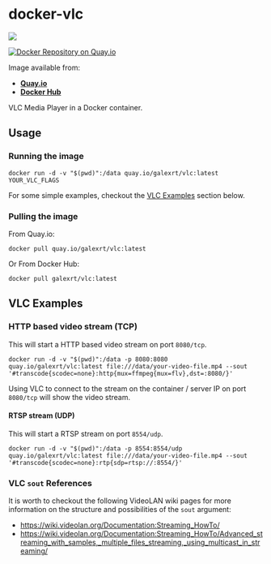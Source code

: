 # docker-vlc

[![](https://images.microbadger.com/badges/image/galexrt/vlc.svg)](https://microbadger.com/images/galexrt/vlc "Get your own image badge on microbadger.com")

[![Docker Repository on Quay.io](https://quay.io/repository/galexrt/vlc/status "Docker Repository on Quay.io")](https://quay.io/repository/galexrt/vlc)

Image available from:

* [**Quay.io**](https://quay.io/repository/galexrt/vlc)
* [**Docker Hub**](https://hub.docker.com/r/galexrt/vlc)

VLC Media Player in a Docker container.

## Usage

### Running the image

```console
docker run -d -v "$(pwd)":/data quay.io/galexrt/vlc:latest YOUR_VLC_FLAGS
```

For some simple examples, checkout the [VLC Examples](#vlc-examples) section below.

### Pulling the image

From Quay.io:

```console
docker pull quay.io/galexrt/vlc:latest
```

Or From Docker Hub:

```console
docker pull galexrt/vlc:latest
```

## VLC Examples

### HTTP based video stream (TCP)

This will start a HTTP based video stream on port `8080/tcp`.

```console
docker run -d -v "$(pwd)":/data -p 8080:8080 quay.io/galexrt/vlc:latest file:///data/your-video-file.mp4 --sout '#transcode{scodec=none}:http{mux=ffmpeg{mux=flv},dst=:8080/}'
```

Using VLC to connect to the stream on the container / server IP on port `8080/tcp` will show the video stream.

#### RTSP stream (UDP)

This will start a RTSP stream on port `8554/udp`.

```console
docker run -d -v "$(pwd)":/data -p 8554:8554/udp quay.io/galexrt/vlc:latest file:///data/your-video-file.mp4 --sout '#transcode{scodec=none}:rtp{sdp=rtsp://:8554/}'
```

### VLC `sout` References

It is worth to checkout the following VideoLAN wiki pages for more information on the structure and possibilities of the `sout` argument:

* https://wiki.videolan.org/Documentation:Streaming_HowTo/
* https://wiki.videolan.org/Documentation:Streaming_HowTo/Advanced_streaming_with_samples,_multiple_files_streaming,_using_multicast_in_streaming/
